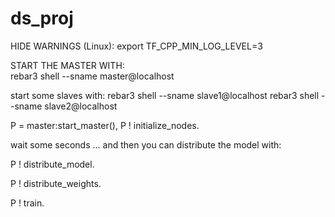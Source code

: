# ds_proj

HIDE WARNINGS (Linux):
export TF_CPP_MIN_LOG_LEVEL=3

START THE MASTER WITH:    
rebar3 shell --sname master@localhost

start some slaves with:
rebar3 shell --sname slave1@localhost
rebar3 shell --sname slave2@localhost

P = master:start_master(), P ! initialize_nodes.

wait some seconds ... and then you can distribute the model with:

P ! distribute_model. 

P ! distribute_weights.

P ! train. 
